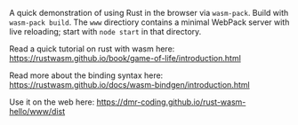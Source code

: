 A quick demonstration of using Rust in the browser via `wasm-pack`. Build with `wasm-pack build`. The `www` directiory contains a minimal WebPack server with live reloading; start with `node start` in that directory.

Read a quick tutorial on rust with wasm here: https://rustwasm.github.io/book/game-of-life/introduction.html

Read more about the binding syntax here: https://rustwasm.github.io/docs/wasm-bindgen/introduction.html

Use it on the web here: https://dmr-coding.github.io/rust-wasm-hello/www/dist
